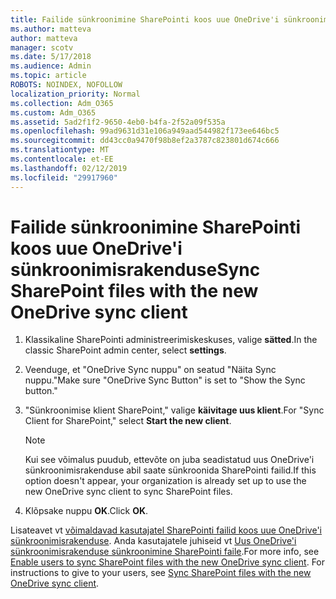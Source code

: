 ```yaml
---
title: Failide sünkroonimine SharePointi koos uue OneDrive'i sünkroonimisrakenduse
ms.author: matteva
author: matteva
manager: scotv
ms.date: 5/17/2018
ms.audience: Admin
ms.topic: article
ROBOTS: NOINDEX, NOFOLLOW
localization_priority: Normal
ms.collection: Adm_O365
ms.custom: Adm_O365
ms.assetid: 5ad2f1f2-9650-4eb0-b4fa-2f52a09f535a
ms.openlocfilehash: 99ad9631d31e106a949aad544982f173ee646bc5
ms.sourcegitcommit: dd43cc0a9470f98b8ef2a3787c823801d674c666
ms.translationtype: MT
ms.contentlocale: et-EE
ms.lasthandoff: 02/12/2019
ms.locfileid: "29917960"
---
```

# <a name="sync-sharepoint-files-with-the-new-onedrive-sync-client"></a><span data-ttu-id="58da1-102">Failide sünkroonimine SharePointi koos uue OneDrive'i sünkroonimisrakenduse</span><span class="sxs-lookup"><span data-stu-id="58da1-102">Sync SharePoint files with the new OneDrive sync client</span></span>

1. <span data-ttu-id="58da1-103">Klassikaline SharePointi administreerimiskeskuses, valige **sätted**.</span><span class="sxs-lookup"><span data-stu-id="58da1-103">In the classic SharePoint admin center, select **settings**.</span></span>
    
2. <span data-ttu-id="58da1-104">Veenduge, et "OneDrive Sync nuppu" on seatud "Näita Sync nuppu."</span><span class="sxs-lookup"><span data-stu-id="58da1-104">Make sure "OneDrive Sync Button" is set to "Show the Sync button."</span></span>
    
3. <span data-ttu-id="58da1-105">"Sünkroonimise klient SharePoint," valige **käivitage uus klient**.</span><span class="sxs-lookup"><span data-stu-id="58da1-105">For "Sync Client for SharePoint," select **Start the new client**.</span></span>
    
    > [!NOTE]
    > <span data-ttu-id="58da1-106">Kui see võimalus puudub, ettevõte on juba seadistatud uus OneDrive'i sünkroonimisrakenduse abil saate sünkroonida SharePointi failid.</span><span class="sxs-lookup"><span data-stu-id="58da1-106">If this option doesn't appear, your organization is already set up to use the new OneDrive sync client to sync SharePoint files.</span></span> 
  
4. <span data-ttu-id="58da1-107">Klõpsake nuppu **OK**.</span><span class="sxs-lookup"><span data-stu-id="58da1-107">Click **OK**.</span></span>
    
<span data-ttu-id="58da1-p101">Lisateavet vt [võimaldavad kasutajatel SharePointi failid koos uue OneDrive'i sünkroonimisrakenduse](https://go.microsoft.com/fwlink/?linkid=866433). Anda kasutajatele juhiseid vt [Uus OneDrive'i sünkroonimisrakenduse sünkroonimine SharePointi faile](https://go.microsoft.com/fwlink/?linkid=866427).</span><span class="sxs-lookup"><span data-stu-id="58da1-p101">For more info, see [Enable users to sync SharePoint files with the new OneDrive sync client](https://go.microsoft.com/fwlink/?linkid=866433). For instructions to give to your users, see [Sync SharePoint files with the new OneDrive sync client](https://go.microsoft.com/fwlink/?linkid=866427).</span></span>
  

